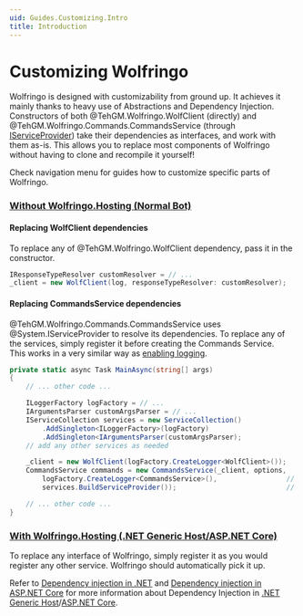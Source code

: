 ```yaml
---
uid: Guides.Customizing.Intro
title: Introduction
---
```


# Customizing Wolfringo
Wolfringo is designed with customizability from ground up. It achieves it mainly thanks to heavy use of Abstractions and Dependency Injection. Constructors of both @TehGM.Wolfringo.WolfClient (directly) and @TehGM.Wolfringo.Commands.CommandsService (through [IServiceProvider](xref:System.IServiceProvider)) take their dependencies as interfaces, and work with them as-is. This allows you to replace most components of Wolfringo without having to clone and recompile it yourself!

Check navigation menu for guides how to customize specific parts of Wolfringo.

### [Without Wolfringo.Hosting (Normal Bot)](#tab/connecting-normal-bot)
#### Replacing WolfClient dependencies
To replace any of @TehGM.Wolfringo.WolfClient dependency, pass it in the constructor. 
```csharp
IResponseTypeResolver customResolver = // ...
_client = new WolfClient(log, responseTypeResolver: customResolver);
```

#### Replacing CommandsService dependencies
@TehGM.Wolfringo.Commands.CommandsService uses @System.IServiceProvider to resolve its dependencies. To replace any of the services, simply register it before creating the Commands Service.  
This works in a very similar way as [enabling logging](xref:Guides.Features.Logging).

```csharp
private static async Task MainAsync(string[] args)
{
    // ... other code ...

    ILoggerFactory logFactory = // ...                                  // create the logger factory
    IArgumentsParser customArgsParser = // ...                          // create your custom service
    IServiceCollection services = new ServiceCollection()               // create service collection
        .AddSingleton<ILoggerFactory>(logFactory)                       // include the logger factory
        .AddSingleton<IArgumentsParser(customArgsParser);               // include the custom service
    // add any other services as needed

    _client = new WolfClient(logFactory.CreateLogger<WolfClient>());    // create wolf client - pass logger via constructor
    CommandsService commands = new CommandsService(_client, options,    // initialize commands service
        logFactory.CreateLogger<CommandsService>(),                 // pass logger via constructor
        services.BuildServiceProvider());                           // add Dependency Injection Service provider

    // ... other code ...
}
```

### [With Wolfringo.Hosting (.NET Generic Host/ASP.NET Core)](#tab/connecting-hosted-bot)
To replace any interface of Wolfringo, simply register it as you would register any other service. Wolfringo should automatically pick it up.

Refer to [Dependency injection in .NET](https://docs.microsoft.com/en-us/dotnet/core/extensions/dependency-injection) and [Dependency injection in ASP.NET Core](https://docs.microsoft.com/en-gb/aspnet/core/fundamentals/dependency-injection?view=aspnetcore-3.0) for more information about Dependency Injection in [.NET Generic Host](https://docs.microsoft.com/en-gb/aspnet/core/fundamentals/host/generic-host?view=aspnetcore-3.0)/[ASP.NET Core](https://docs.microsoft.com/en-gb/aspnet/core/fundamentals/host/web-host?view=aspnetcore-3.0).